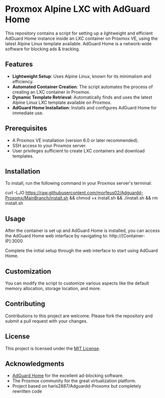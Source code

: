# Proxmox Alpine LXC with AdGuard Home

This repository contains a script for setting up a lightweight and efficient AdGuard Home instance inside an LXC container on Proxmox VE, using the latest Alpine Linux template available. AdGuard Home is a network-wide software for blocking ads & tracking.

## Features

- **Lightweight Setup**: Uses Alpine Linux, known for its minimalism and efficiency.
- **Automated Container Creation**: The script automates the process of creating an LXC container in Proxmox.
- **Dynamic Template Retrieval**: Automatically finds and uses the latest Alpine Linux LXC template available on Proxmox.
- **AdGuard Home Installation**: Installs and configures AdGuard Home for immediate use.

## Prerequisites

- A Proxmox VE installation (version 6.0 or later recommended).
- SSH access to your Proxmox server.
- User privileges sufficient to create LXC containers and download templates.

## Installation

To install, run the following command in your Proxmox server's terminal:

curl -LJO https://raw.githubusercontent.com/morfeus02/Adguardd-Proxomx/MainBranch/install.sh && chmod +x install.sh && ./install.sh && rm install.sh

## Usage

After the container is set up and AdGuard Home is installed, you can access the AdGuard Home web interface by navigating to:
http://[Container-IP]:3000


Complete the initial setup through the web interface to start using AdGuard Home.

## Customization

You can modify the script to customize various aspects like the default memory allocation, storage location, and more.

## Contributing

Contributions to this project are welcome. Please fork the repository and submit a pull request with your changes.

## License

This project is licensed under the [MIT License](LICENSE).

## Acknowledgments

- [AdGuard Home](https://github.com/AdguardTeam/AdGuardHome) for the excellent ad-blocking software.
- The Proxmox community for the great virtualization platform.
- Project based on haris2887/Adguardd-Proxomx but completely rewritten code
